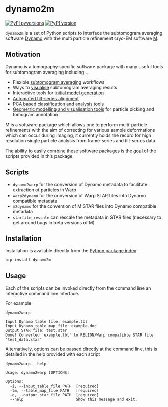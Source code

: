 # dynamo2m
[![PyPI pyversions](https://img.shields.io/pypi/pyversions/dynamo2m.svg)](https://pypi.python.org/pypi/dynamo2m/)
[![PyPI version](https://badge.fury.io/py/dynamo2m.svg)](https://pypi.python.org/pypi/dynamo2m/)

`dynamo2m` is a set of Python scripts to interface the subtomogram averaging software 
[Dynamo](https://wiki.dynamo.biozentrum.unibas.ch/w/index.php/Main_Page) 
with the 
multi particle refinement cryo-EM software [M](http://www.warpem.com/warp/?page_id=1614).


## Motivation
Dynamo is a tomography specific software package with many useful tools for subtomogram averaging including...

- Flexible [subtomogram averaging](https://wiki.dynamo.biozentrum.unibas.ch/w/index.php/Dcp_GUI) workflows
- Ways to [visualise](https://wiki.dynamo.biozentrum.unibas.ch/w/index.php/Walkthrough_for_lattices_on_vesicles#Merging_the_tables) subtomogram averaging results
- Interactive tools for [initial model generation](https://wiki.dynamo.biozentrum.unibas.ch/w/index.php/Starters_guide#Initial_model_generation)
- [Automated tilt-series alignment](https://wiki.dynamo.biozentrum.unibas.ch/w/index.php/Walkthrough_on_command_line_based_tilt_series_alignment)
- [PCA based classification and analysis tools](https://wiki.dynamo.biozentrum.unibas.ch/w/index.php/Walkthrough_on_PCA_through_the_command_line)
- [Geometric modelling and visualisation tools](https://wiki.dynamo.biozentrum.unibas.ch/w/index.php/Model) for particle picking and tomogram annotation

M is a software package which allows one to perform multi-particle refinements with the aim of correcting for various 
sample deformations which can occur during imaging, it currently holds the record for high resolution 
single particle analysis from frame-series and tilt-series data.

The ability to easily combine these software packages is the goal of the scripts provided in this package.

## Scripts
- `dynamo2warp` for the conversion of Dynamo metadata to facilitate extraction of particles in Warp
- `warp2dynamo` for the conversion of Warp STAR files into Dynamo compatible metadata
- `m2dynamo` for the conversion of M STAR files into Dynamo compatible metadata
- `starfile_rescale` can rescale the metadata in STAR files (necessary to get around bugs in beta versions of M)



## Installation
Installation is available directly from the [Python package index](https://pypi.org/project/dynamo2m/)
```
pip install dynamo2m
```


## Usage
Each of the scripts can be invoked directly from the command line an interactive command line interface. 

For example
```
dynamo2warp
```

```
Input Dynamo table file: example.tbl
Input Dynamo table map file: example.doc
Output STAR file: test.star
Done! Converted 'example.tbl' to RELION/Warp compatible STAR file 'test_data.star'

```

Alternatively, options can be passed directly at the command line, this is detailed in the help provided with each script

```
dynamo2warp --help
```

```
Usage: dynamo2warp [OPTIONS]

Options:
  -i, --input_table_file PATH  [required]
  -tm, --table_map_file PATH   [required]
  -o, --output_star_file PATH  [required]
  --help                       Show this message and exit.

```
